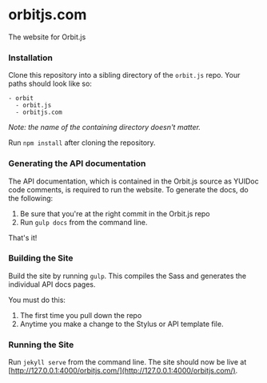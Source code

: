# orbitjs.com

The website for Orbit.js

### Installation

Clone this repository into a sibling directory of the `orbit.js` repo. Your paths
should look like so:

```
- orbit
  - orbit.js
  - orbitjs.com
```

*Note: the name of the containing directory doesn't matter.*

Run `npm install` after cloning the repository.

### Generating the API documentation

The API documentation, which is contained in the Orbit.js source as YUIDoc code comments,
is required to run the website. To generate the docs, do the following:

1. Be sure that you're at the right commit in the Orbit.js repo
2. Run `gulp docs` from the command line.

That's it!

### Building the Site

Build the site by running `gulp`. This compiles the Sass and generates the individual API docs pages.

You must do this:

1. The first time you pull down the repo
2. Anytime you make a change to the Stylus or API template file.

### Running the Site

Run `jekyll serve` from the command line. The site should now be live at
[http://127.0.0.1:4000/orbitjs.com/](http://127.0.0.1:4000/orbitjs.com/).